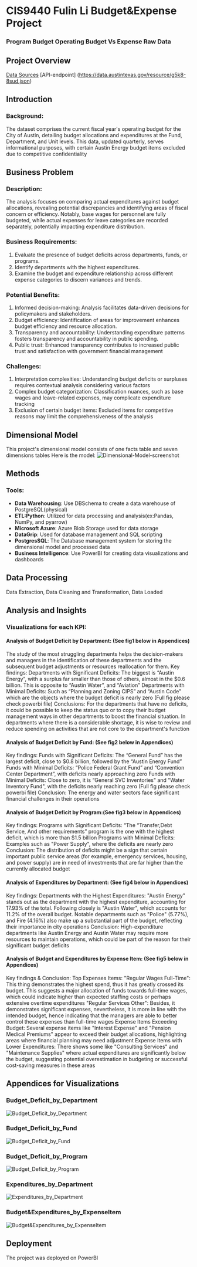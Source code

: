 # CIS9440 Fulin Li Budget&Expense Project

### Program Budget Operating Budget Vs Expense Raw Data

## Project Overview
[Data Sources](https://data.austintexas.gov/Budget-and-Finance/Program-Budget-Operating-Budget-Vs-Expense-Raw-Dat/g5k8-8sud/about_data)
[API-endpoint] (https://data.austintexas.gov/resource/g5k8-8sud.json)

## Introduction
### Background:
The dataset comprises the current fiscal year's operating budget for the City of Austin, detailing budget allocations and expenditures at the Fund, Department, and Unit levels. This data, updated quarterly, serves informational purposes, with certain Austin Energy budget items excluded due to competitive confidentiality

## Business Problem
### Description:
The analysis focuses on comparing actual expenditures against budget allocations, revealing potential discrepancies and identifying areas of fiscal concern or efficiency. Notably, base wages for personnel are fully budgeted, while actual expenses for leave categories are recorded separately, potentially impacting expenditure distribution.

### Business Requirements:
1. Evaluate the presence of budget deficits across departments, funds, or programs.
2. Identify departments with the highest expenditures.
3. Examine the budget and expenditure relationship across different expense categories to discern variances and trends.

### Potential Benefits:
1. Informed decision-making: Analysis facilitates data-driven decisions for policymakers and stakeholders.
2. Budget efficiency: Identification of areas for improvement enhances budget efficiency and resource allocation.
3. Transparency and accountability: Understanding expenditure patterns fosters transparency and accountability in public spending.
4. Public trust: Enhanced transparency contributes to increased public trust and satisfaction with government financial management

### Challenges:
1. Interpretation complexities: Understanding budget deficits or surpluses requires contextual analysis considering various factors
2. Complex budget categorization: Classification nuances, such as base wages and leave-related expenses, may complicate expenditure tracking
3. Exclusion of certain budget items: Excluded items for competitive reasons may limit the comprehensiveness of the analysis

## Dimensional Model
This project's dimensional model consists of one facts table and seven dimensions tables
Here is the model:
![Dimensional-Model-screenshot](https://github.com/FULIN2024/cis9440hw12/assets/159972695/4cdfb42b-40f1-49c5-a0e3-dd621b3b03c0)


## Methods

### Tools:
- **Data Warehousing**: Use DBSchema to create a data warehouse of PostgreSQL(physical)
- **ETL:Python**: Utilized for data processing and analysis(ex:Pandas, NumPy, and pyarrow)
- **Microsoft Azure**: Azure Blob Storage used for data storage
- **DataGrip**: Used for database management and SQL scripting
- **PostgresSQL**: The Database management system for storing the dimensional model and processed data
- **Business Intelligence**: Use PowerBI for creating data visualizations and dashboards

## Data Processing
Data Extraction,
Data Cleaning and Transformation,
Data Loaded

## Analysis and Insights
### Visualizations for each KPI:

#### Analysis of Budget Deficit by Department: (See fig1 below in Appendices)
The study of the most struggling departments helps the decision-makers and managers in the identification of these departments and the subsequent budget adjustments or resources reallocation for them.
Key findings:
Departments with Significant Deficits: The biggest is “Austin Energy”, with a surplus far smaller than those of others, almost in the $0.6 billion. This is opposite to “Austin Water”, and “Aviation”
Departments with Minimal Deficits: Such as “Planning and Zoning CIPS” and “Austin Code” which are the objects where the budget deficit is nearly zero (Full fig please check powerbi file)
Conclusions:
For the departments that have no deficits, it could be possible to keep the status quo or to copy their budget management ways in other departments to boost the financial situation.
In departments where there is a considerable shortage, it is wise to review and reduce spending on activities that are not core to the department's function

#### Analysis of Budget Deficit by Fund: (See fig2 below in Appendices)
Key findings:
Funds with Significant Deficits: The “General Fund” has the largest deficit, close to $0.8 billion, followed by the “Austin Energy Fund”
Funds with Minimal Deficits: “Police Federal Grant Fund” and “Convention Center Department”, with deficits nearly approaching zero
Funds with Minimal Deficits: Close to zero, it is “General SVC Inventories" and "Water Inventory Fund", with the deficits nearly reaching zero (Full fig please check powerbi file)
Conclusion: The energy and water sectors face significant financial challenges in their operations

#### Analysis of Budget Deficit by Program:(See fig3 below in Appendices)
Key findings:
Programs with Significant Deficits: “The “Transfer,Debt Service, And other requirements” program is the one with the highest deficit, which is more than $1.5 billion
Programs with Minimal Deficits: Examples such as "Power Supply", where the deficits are nearly zero
Conclusion: The distribution of deficits might be a sign that certain important public service areas (for example, emergency services, housing, and power supply) are in need of investments that are far higher than the currently allocated budget


#### Analysis of Expenditures by Department: (See fig4 below in Appendices)
Key findings:
Departments with the Highest Expenditures: "Austin Energy" stands out as the department with the highest expenditure, accounting for 17.93% of the total. Following closely is "Austin Water", which accounts for 11.2% of the overall budget. Notable departments such as "Police" (5.77%), and Fire (4.16%) also make up a substantial part of the budget, reflecting their importance in city operations
Conclusion: High-expenditure departments like Austin Energy and Austin Water may require more resources to maintain operations, which could be part of the reason for their significant budget deficits

#### Analysis of Budget and Expenditures by Expense Item: (See fig5 below in Appendices)
Key findings & Conclusion:
Top Expenses Items: 
"Regular Wages Full-Time": This thing demonstrates the highest spend, thus it has greatly crossed its budget. This suggests a major allocation of funds towards full-time wages, which could indicate higher than expected staffing costs or perhaps extensive overtime expenditures
"Regular Services Other": Besides, it demonstrates significant expenses, nevertheless, it is more in line with the intended budget, hence indicating that the managers are able to better control these expenses than full-time wages
Expense Items Exceeding Budget:
Several expense items like "Interest Expense" and "Pension Medical Premiums" appear to exceed their budget allocations, highlighting areas where financial planning may need adjustment
Expense Items with Lower Expenditures:
There shows some like "Consulting Services" and "Maintenance Supplies" where actual expenditures are significantly below the budget, suggesting potential overestimation in budgeting or successful cost-saving measures in these areas




## Appendices for Visualizations
### Budget_Deficit_by_Department
![Budget_Deficit_by_Department](https://github.com/FULIN2024/cis9440hw12/assets/159972695/d11a3bbe-352d-4316-9399-251bc7e3c296)

### Budget_Deficit_by_Fund
![Budget_Deficit_by_Fund](https://github.com/FULIN2024/cis9440hw12/assets/159972695/21bac8b0-6c1d-4cd4-bdfd-83ffa150595f)

### Budget_Deficit_by_Program
![Budget_Deficit_by_Program](https://github.com/FULIN2024/cis9440hw12/assets/159972695/56032acf-2e80-4329-8abb-d2ba751fb903)

### Expenditures_by_Department
![Expenditures_by_Department](https://github.com/FULIN2024/cis9440hw12/assets/159972695/4bcabed3-d944-4dc2-b623-0ef25409473c)

### Budget&Expenditures_by_ExpenseItem
![Budget&Expenditures_by_ExpenseItem](https://github.com/FULIN2024/cis9440hw12/assets/159972695/548aecee-586c-455e-91b6-b30f5776dedc)


## Deployment
The project was deployed on PowerBI


